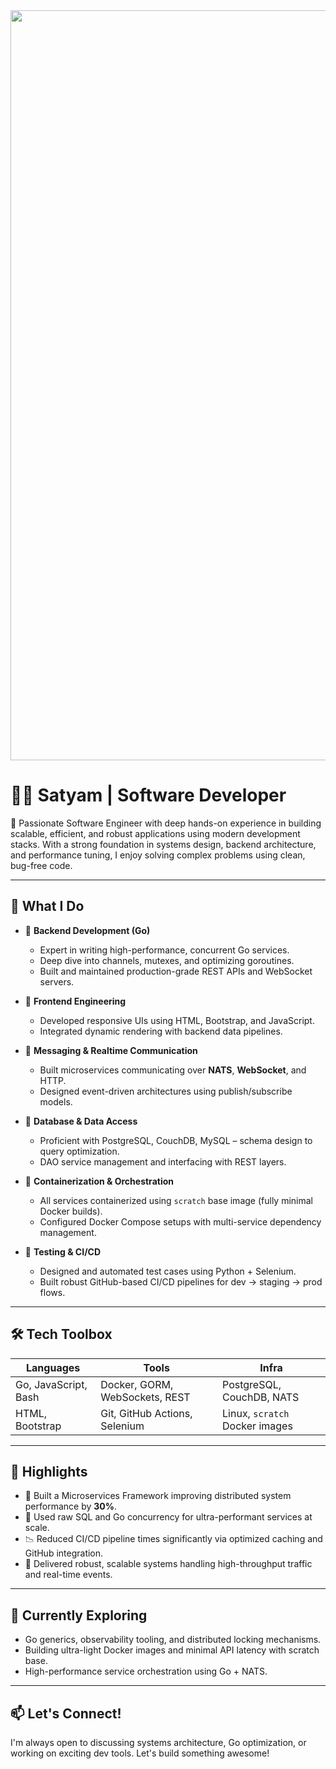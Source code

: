 <img align="center" width="1200" src="https://user-images.githubusercontent.com/10498744/210012254-234538ff-d198-48aa-8964-37e6fd45d227.gif">
<h1>👨‍💻 Satyam | Software Developer</h1>

🚀 Passionate Software Engineer with deep hands-on experience in building scalable, efficient, and robust applications using modern development stacks. With a strong foundation in systems design, backend architecture, and performance tuning, I enjoy solving complex problems using clean, bug-free code.

---

## 💼 What I Do

- 🧠 **Backend Development (Go)**
  - Expert in writing high-performance, concurrent Go services.
  - Deep dive into channels, mutexes, and optimizing goroutines.
  - Built and maintained production-grade REST APIs and WebSocket servers.

- 🧩 **Frontend Engineering**
  - Developed responsive UIs using HTML, Bootstrap, and JavaScript.
  - Integrated dynamic rendering with backend data pipelines.

- 📡 **Messaging & Realtime Communication**
  - Built microservices communicating over **NATS**, **WebSocket**, and HTTP.
  - Designed event-driven architectures using publish/subscribe models.

- 🐘 **Database & Data Access**
  - Proficient with PostgreSQL, CouchDB, MySQL – schema design to query optimization.
  - DAO service management and interfacing with REST layers.

- 🐳 **Containerization & Orchestration**
  - All services containerized using `scratch` base image (fully minimal Docker builds).
  - Configured Docker Compose setups with multi-service dependency management.

- 🧪 **Testing & CI/CD**
  - Designed and automated test cases using Python + Selenium.
  - Built robust GitHub-based CI/CD pipelines for dev → staging → prod flows.

---

## 🛠️ Tech Toolbox

| Languages | Tools | Infra |
|-----------|-------|-------|
| Go, JavaScript, Bash | Docker, GORM, WebSockets, REST | PostgreSQL, CouchDB, NATS |
| HTML, Bootstrap | Git, GitHub Actions, Selenium | Linux, `scratch` Docker images |

---

## 📌 Highlights

- 🔧 Built a Microservices Framework improving distributed system performance by **30%**.
- 🧱 Used raw SQL and Go concurrency for ultra-performant services at scale.
- 📉 Reduced CI/CD pipeline times significantly via optimized caching and GitHub integration.
- 🔐 Delivered robust, scalable systems handling high-throughput traffic and real-time events.

---

## 🌱 Currently Exploring

- Go generics, observability tooling, and distributed locking mechanisms.
- Building ultra-light Docker images and minimal API latency with scratch base.
- High-performance service orchestration using Go + NATS.

---

## 📫 Let's Connect!

I'm always open to discussing systems architecture, Go optimization, or working on exciting dev tools. Let's build something awesome!


